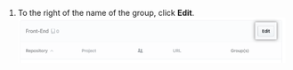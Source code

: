 1. To the right of the name of the group, click **Edit**.
  ![Edit button](/assets/images/help/insights/edit-group-button.png)

